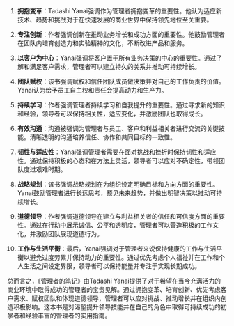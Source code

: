 1. **拥抱变革**：Tadashi Yanai强调作为管理者拥抱变革的重要性。他认为适应新技术、趋势和挑战对于在快速发展的商业世界中保持领先地位至关重要。

2. **专注创新**：作者强调创新在推动业务增长和成功方面的重要性。他鼓励管理者在团队内培育创造力和实验精神的文化，不断改进产品和服务。

3. **以客户为中心**：Yanai强调将客户置于所有业务决策的中心的重要性。通过了解和满足客户需求，管理者可以建立持久的关系并推动可持续增长。

4. **团队赋权**：该书强调赋权和信任团队成员做决策并对自己的工作负责的价值。Yanai认为给予员工自主权和责任会提高动力和生产力。

5. **持续学习**：作者强调管理者持续学习和自我提升的重要性。通过寻求新的知识和经验，领导者可以保持相关性，适应变化，并激励团队也取得成长。

6. **有效沟通**：沟通被强调为管理者与员工、客户和利益相关者进行交流的关键技能。清晰透明的沟通培养信任、协作和共同目标的一致性。

7. **韧性与适应性**：Yanai强调管理者需要在面对挑战和挫折时保持韧性和适应性。通过保持积极的心态和在方法上灵活，领导者可以应对不确定性，带领团队度过艰难时期。

8. **战略规划**：该书强调战略规划在为组织设定明确目标和方向方面的重要性。Yanai鼓励管理者进行长远思考，预见未来趋势，并做出明智决策以推动可持续增长。

9. **道德领导**：作者强调道德领导在建立与利益相关者的信任和可信度方面的重要性。通过在行动中展示诚信、公平和透明度，管理者可以营造积极的工作文化，并激励团队展现道德行为。

10. **工作与生活平衡**：最后，Yanai强调对于管理者来说保持健康的工作与生活平衡以避免过度劳累并保持动力的重要性。通过优先考虑个人福祉并在工作和个人生活之间设定界限，领导者可以保持能量并专注于实现长期成功。

总而言之，《管理者的笔记》由Tadashi Yanai提供了对于希望在当今充满活力的商业环境中取得成功的管理者的宝贵见解。通过拥抱变革、培育创新、优先考虑客户需求、赋权团队和体现道德领导，管理者可以应对挑战、推动增长并在组织内创造积极影响。这本书是对渴望提升领导技能并在自己的角色中取得可持续成功的初学者和经验丰富的管理者的实用指南。